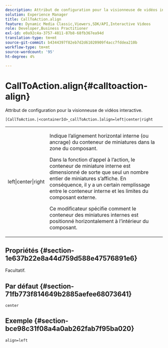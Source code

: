 ```yaml
---
description: Attribut de configuration pour la visionneuse de vidéos interactive.
solution: Experience Manager
title: CallToAction.align
feature: Dynamic Media Classic,Viewers,SDK/API,Interactive Videos
role: Developer,Business Practitioner
exl-id: e0a92c4a-3757-4811-87b8-68fb367ea94d
translation-type: tm+mt
source-git-commit: b4344397f82eb7d2d61020909f4acc7fddea210b
workflow-type: tm+mt
source-wordcount: '95'
ht-degree: 4%

---
```


# CallToAction.align{#calltoaction-align}

Attribut de configuration pour la visionneuse de vidéos interactive.

`[CallToAction.|<containerId>_callToAction.]align=left|center|right`

<table id="table_441553CD34C94A58A9D7CBF772DEDDB6"> 
 <tbody> 
  <tr> 
   <td colname="col1"> <p> <span class="codeph"> left|center|right</span> </p> </td> 
   <td colname="col2"> <p> Indique l’alignement horizontal interne (ou ancrage) du conteneur de miniatures dans la zone du composant. </p> <p>Dans la fonction d’appel à l’action, le conteneur de miniature interne est dimensionné de sorte que seul un nombre entier de miniatures s’affiche. En conséquence, il y a un certain remplissage entre le conteneur interne et les limites du composant externe. </p> <p>Ce modificateur spécifie comment le conteneur des miniatures internes est positionné horizontalement à l’intérieur du composant. </p> </td> 
  </tr> 
 </tbody> 
</table>

## Propriétés {#section-1e637b22e8a44d759d588e47576891e6}

Facultatif.

## Par défaut {#section-71fb773f814649b2885aefee68073641}

`center`

## Exemple {#section-bce98c31f08a4a0ab262fab7f95ba020}

```
align=left
```
